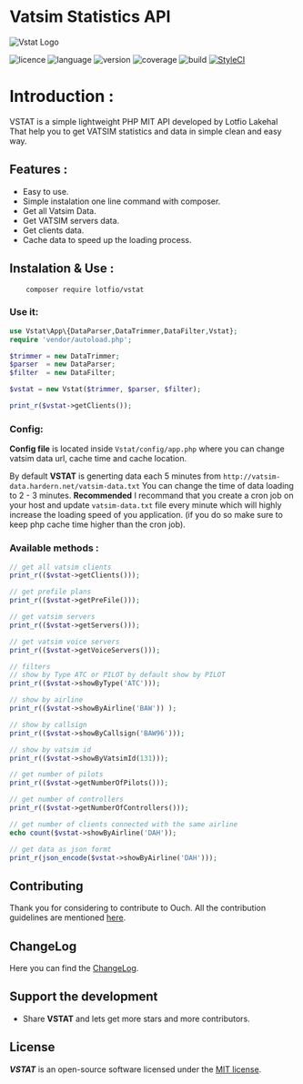 # Vatsim Statistics API
![Vstat Logo](https://user-images.githubusercontent.com/18489496/49801711-30eccd00-fd4b-11e8-8743-9af2560c983e.png)


![licence](https://img.shields.io/badge/Licence-MIT-ffd32a.svg)
![language](https://img.shields.io/badge/PHP-7.2-808e9b.svg)
![version](https://img.shields.io/badge/Version-0.1.0-f53b57.svg)
![coverage](https://img.shields.io/badge/coverage-50%25-blue.svg)
![build](https://travis-ci.org/lotfio/vstat.svg?branch=master)
[![StyleCI](https://github.styleci.io/repos/159562913/shield?branch=master)](https://github.styleci.io/repos/159562913)
# Introduction :
VSTAT is a simple lightweight PHP MIT API developed by Lotfio Lakehal That help you to get VATSIM statistics and data in simple clean and easy way.

## Features :
- Easy to use.
- Simple instalation one line command with composer.
- Get all Vatsim Data.
- Get VATSIM servers data.
- Get clients data.
- Cache data to speed up the loading process.

## Instalation & Use :
```
    composer require lotfio/vstat
```

### Use it:
```php 
use Vstat\App\{DataParser,DataTrimmer,DataFilter,Vstat};
require 'vendor/autoload.php';

$trimmer = new DataTrimmer;
$parser  = new DataParser;
$filter  = new DataFilter;

$vstat = new Vstat($trimmer, $parser, $filter);

print_r($vstat->getClients());
```

### Config:
**Config file** is located inside `Vstat/config/app.php` where you can change vatsim data url, cache time and cache location.

By default **VSTAT** is generting data each 5 minutes from `http://vatsim-data.hardern.net/vatsim-data.txt`
You can change the time of data loading to 2 - 3 minutes.
**Recommended** I recommand that you create a cron job on your host and update `vatsim-data.txt` file every minute
which will highly increase the loading speed of you application. (if you do so make sure to keep php cache time higher than the cron job).


### Available methods :
```php
// get all vatsim clients
print_r(($vstat->getClients()));

// get prefile plans
print_r(($vstat->getPreFile()));

// get vatsim servers
print_r(($vstat->getServers()));

// get vatsim voice servers
print_r(($vstat->getVoiceServers()));

// filters
// show by Type ATC or PILOT by default show by PILOT
print_r(($vstat->showByType('ATC')));

// show by airline
print_r(($vstat->showByAirline('BAW')) );

// show by callsign
print_r(($vstat->showByCallsign('BAW96')));

// show by vatsim id
print_r(($vstat->showByVatsimId(131)));

// get number of pilots
print_r(($vstat->getNumberOfPilots()));

// get number of controllers
print_r(($vstat->getNumberOfControllers()));

// get number of clients connected with the same airline
echo count($vstat->showByAirline('DAH'));

// get data as json formt 
print_r(json_encode($vstat->showByAirline('DAH')));
```



## Contributing

Thank you for considering to contribute to Ouch. All the contribution guidelines are mentioned [here](CONTRIBUTE.md).

## ChangeLog

Here you can find the [ChangeLog](CHANGELOG.md).

## Support the development

- Share **VSTAT** and lets get more stars and more contributors.

## License

***VSTAT*** is an open-source software licensed under the [MIT license](LICENSE).
